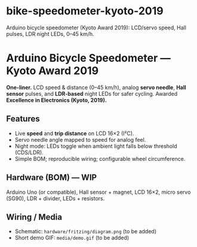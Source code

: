 # bike-speedometer-kyoto-2019
Arduino bicycle speedometer (Kyoto Award 2019): LCD/servo speed, Hall pulses, LDR night LEDs, 0–45 km/h.

# Arduino Bicycle Speedometer — Kyoto Award 2019

**One-liner.** LCD speed & distance (0–45 km/h), analog **servo needle**, **Hall sensor** pulses, and **LDR-based** night LEDs for safer cycling. Awarded **Excellence in Electronics (Kyoto, 2019).**

## Features
- Live **speed** and **trip distance** on LCD 16×2 (I²C).
- Servo needle angle mapped to speed for analog feel.
- Night mode: LEDs toggle when ambient light falls below threshold (CDS/LDR).
- Simple BOM; reproducible wiring; configurable wheel circumference.

## Hardware (BOM) — WIP
Arduino Uno (or compatible), Hall sensor + magnet, LCD 16×2, micro servo (SG90), LDR + divider, LEDs + resistors.

## Wiring / Media
- Schematic: `hardware/fritzing/diagram.png` (to be added)  
- Short demo GIF: `media/demo.gif` (to be added)
